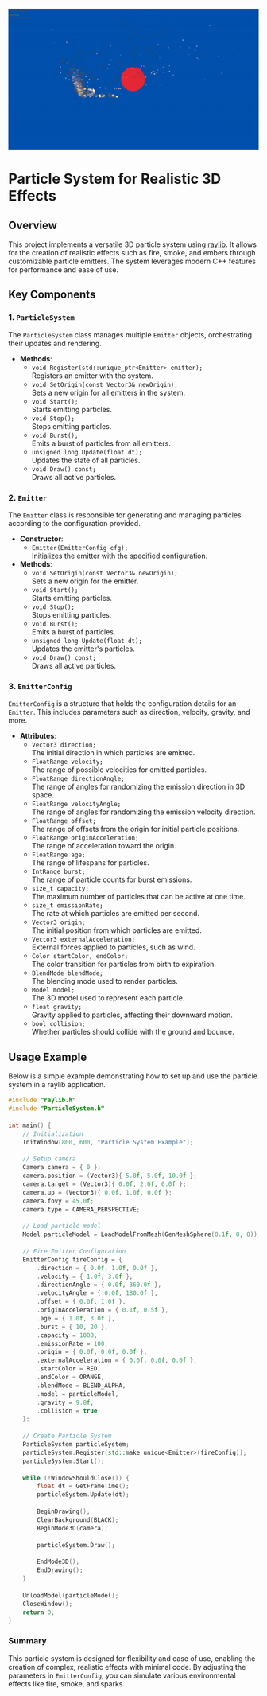![Alt Text](demo.gif)

# Particle System for Realistic 3D Effects

## Overview

This project implements a versatile 3D particle system using [raylib](https://www.raylib.com/). It allows for the creation of realistic effects such as fire, smoke, and embers through customizable particle emitters. The system leverages modern C++ features for performance and ease of use.

## Key Components

### 1. `ParticleSystem`

The `ParticleSystem` class manages multiple `Emitter` objects, orchestrating their updates and rendering.

- **Methods**:
  - `void Register(std::unique_ptr<Emitter> emitter);`  
    Registers an emitter with the system.
  - `void SetOrigin(const Vector3& newOrigin);`  
    Sets a new origin for all emitters in the system.
  - `void Start();`  
    Starts emitting particles.
  - `void Stop();`  
    Stops emitting particles.
  - `void Burst();`  
    Emits a burst of particles from all emitters.
  - `unsigned long Update(float dt);`  
    Updates the state of all particles.
  - `void Draw() const;`  
    Draws all active particles.

### 2. `Emitter`

The `Emitter` class is responsible for generating and managing particles according to the configuration provided.

- **Constructor**:
  - `Emitter(EmitterConfig cfg);`  
    Initializes the emitter with the specified configuration.
- **Methods**:
  - `void SetOrigin(const Vector3& newOrigin);`  
    Sets a new origin for the emitter.
  - `void Start();`  
    Starts emitting particles.
  - `void Stop();`  
    Stops emitting particles.
  - `void Burst();`  
    Emits a burst of particles.
  - `unsigned long Update(float dt);`  
    Updates the emitter's particles.
  - `void Draw() const;`  
    Draws all active particles.

### 3. `EmitterConfig`

`EmitterConfig` is a structure that holds the configuration details for an `Emitter`. This includes parameters such as direction, velocity, gravity, and more.

- **Attributes**:
  - `Vector3 direction;`  
    The initial direction in which particles are emitted.
  - `FloatRange velocity;`  
    The range of possible velocities for emitted particles.
  - `FloatRange directionAngle;`  
    The range of angles for randomizing the emission direction in 3D space.
  - `FloatRange velocityAngle;`  
    The range of angles for randomizing the emission velocity direction.
  - `FloatRange offset;`  
    The range of offsets from the origin for initial particle positions.
  - `FloatRange originAcceleration;`  
    The range of acceleration toward the origin.
  - `FloatRange age;`  
    The range of lifespans for particles.
  - `IntRange burst;`  
    The range of particle counts for burst emissions.
  - `size_t capacity;`  
    The maximum number of particles that can be active at one time.
  - `size_t emissionRate;`  
    The rate at which particles are emitted per second.
  - `Vector3 origin;`  
    The initial position from which particles are emitted.
  - `Vector3 externalAcceleration;`  
    External forces applied to particles, such as wind.
  - `Color startColor, endColor;`  
    The color transition for particles from birth to expiration.
  - `BlendMode blendMode;`  
    The blending mode used to render particles.
  - `Model model;`  
    The 3D model used to represent each particle.
  - `float gravity;`  
    Gravity applied to particles, affecting their downward motion.
  - `bool collision;`  
    Whether particles should collide with the ground and bounce.

## Usage Example

Below is a simple example demonstrating how to set up and use the particle system in a raylib application.

```cpp
#include "raylib.h"
#include "ParticleSystem.h"

int main() {
    // Initialization
    InitWindow(800, 600, "Particle System Example");

    // Setup camera
    Camera camera = { 0 };
    camera.position = (Vector3){ 5.0f, 5.0f, 10.0f };
    camera.target = (Vector3){ 0.0f, 2.0f, 0.0f };
    camera.up = (Vector3){ 0.0f, 1.0f, 0.0f };
    camera.fovy = 45.0f;
    camera.type = CAMERA_PERSPECTIVE;

    // Load particle model
    Model particleModel = LoadModelFromMesh(GenMeshSphere(0.1f, 8, 8));

    // Fire Emitter Configuration
    EmitterConfig fireConfig = {
        .direction = { 0.0f, 1.0f, 0.0f },
        .velocity = { 1.0f, 3.0f },
        .directionAngle = { 0.0f, 360.0f },
        .velocityAngle = { 0.0f, 180.0f },
        .offset = { 0.0f, 1.0f },
        .originAcceleration = { 0.1f, 0.5f },
        .age = { 1.0f, 3.0f },
        .burst = { 10, 20 },
        .capacity = 1000,
        .emissionRate = 100,
        .origin = { 0.0f, 0.0f, 0.0f },
        .externalAcceleration = { 0.0f, 0.0f, 0.0f },
        .startColor = RED,
        .endColor = ORANGE,
        .blendMode = BLEND_ALPHA,
        .model = particleModel,
        .gravity = 9.8f,
        .collision = true
    };

    // Create Particle System
    ParticleSystem particleSystem;
    particleSystem.Register(std::make_unique<Emitter>(fireConfig));
    particleSystem.Start();

    while (!WindowShouldClose()) {
        float dt = GetFrameTime();
        particleSystem.Update(dt);

        BeginDrawing();
        ClearBackground(BLACK);
        BeginMode3D(camera);

        particleSystem.Draw();

        EndMode3D();
        EndDrawing();
    }

    UnloadModel(particleModel);
    CloseWindow();
    return 0;
}
```

### Summary

This particle system is designed for flexibility and ease of use, enabling the creation of complex, realistic effects with minimal code. By adjusting the parameters in `EmitterConfig`, you can simulate various environmental effects like fire, smoke, and sparks.
